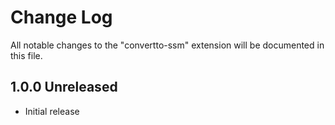 # Change Log

All notable changes to the "convertto-ssm" extension will be documented in this file.

## 1.0.0 Unreleased

- Initial release
